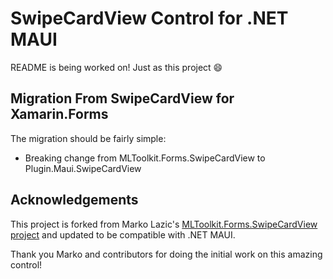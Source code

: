 # SwipeCardView Control for .NET MAUI

README is being worked on! Just as this project 😄

<!--[![NuGet](https://img.shields.io/nuget/v/MLToolkit.Maui.SwipeCardView.svg?label=NuGet)](https://www.nuget.org/packages/MLToolkit.Maui.SwipeCardView/)

SwipeCardView is a lightweight MVVM friendly UI control that brings Tinder-style swipeable cards into Xamarin.Forms applications. It supports swiping in all directions while providing constant dragging feedback, which enables awesome interactivity.

This netstandard2.0 library is intended for anyone who wants to build swipeable UI in C#. As it's built on top of Xamarin.Forms, it works on Android, iOS and any other supported platform. If you are familiar with Xamarin.Forms ListView and SwipeGestureRecognizer interfaces, you will be able to utilize SwipeCardView with minimal effort. It's highly customizable too, by giving you options to set supported directions, back card scale, rotation angle etc.

![SwipeCardView Android TinderPage Like](docs/images/SwipeCardView_Android_TinderPage_Like.gif)
![SwipeCardView Android TinderPage SuperLike](docs/images/SwipeCardView_Android_TinderPage_SuperLike.gif)
![SwipeCardView Android TinderPage Nope](docs/images/SwipeCardView_Android_TinderPage_Nope.gif)
![SwipeCardView Android TinderPage Down](docs/images/SwipeCardView_Android_TinderPage_Down.gif)

## Setup

- Available on NuGet: [MLToolkit.Maui.SwipeCardView](https://www.nuget.org/packages/MLToolkit.Maui.SwipeCardView/)
- Install into your PCL/.NET Standard project

## Features

- Data Source – Populate a SwipeCardView with data using ItemSource, with or without data binding
- Card Appearance – Customize the appearance of the cards using ItemTemplate
- Adjustability – Customize the behavior of SwipeCardView. Set card rotation, animation length, back card scale etc.
- Interactivity – Respond to dragging and swipe gestures using events or commands

For more info about the features check out [the full documentation](docs/index.md).

## API

[SwipeCardView API](docs/api.md)

## Changelog

[Change Log - February 2020](docs/changelog.md)

## Samples

You can try all the samples by cloning this project and running the solution in Visual Studio.

### Simple Page

The intention of this sample is to show how simple it is to start using SwipeCardView in your MVVM app. All you need is a collection of items and a command handler.

![SwipeCardView Android Simple Page](docs/images/SwipeCardView_Android_SimplePage.png)

```XML
<swipeCardView:SwipeCardView
    ItemsSource="{Binding CardItems}"
    SwipedCommand="{Binding SwipedCommand}"
    VerticalOptions="FillAndExpand">
    <swipeCardView:SwipeCardView.ItemTemplate>
        <DataTemplate>
            <Label Text="{Binding .}" FontSize="Large" HorizontalTextAlignment="Center" VerticalTextAlignment="Center" BackgroundColor="Beige"/>
        </DataTemplate>
    </swipeCardView:SwipeCardView.ItemTemplate>
</swipeCardView:SwipeCardView>
```

- Data source is CardItems, a list of strings defined in the bound ViewModel
- Card appearance is defined by a simple DataTemplate, which contains only a Label
- Various SwipeCardView properties are not being set, so the control is using default values
- SwipedCommand will be triggered when the card is swiped over threshold in any direction

### Colors Page

The intention of this sample is to demonstrate the SwipeCardView interactivity. Each color represents one DraggingCardPosition. Labels on cards represent the current values of SwipeCardDirection and DraggingCardPosition.

![SwipeCardView Android Simple Page](docs/images/SwipeCardView_Android_ColorsPage.gif)

- Data source is CardItems, a list of strings defined in the bound ViewModel
- Card appearance is defined by a simple DataTemplate. DirectionLabel, PositionLabel and background color will be updated from code behind
- Various SwipeCardView properties are not being set, so the control is using default values
- SwipedCommand will be triggered when the card is swiped over threshold in any direction. Dragging event is being triggered while dragging gesture is being performed, which updates the card appearance

### Tinder Page

The intention of this sample is to replicate Tinder UI.

![SwipeCardView Android TinderPage Like](docs/images/SwipeCardView_Android_TinderPageLikeM.jpg)
![SwipeCardView Android TinderPage SuperLike](docs/images/SwipeCardView_Android_TinderPageSuperLikeM.jpg)
![SwipeCardView Android TinderPage Nope](docs/images/SwipeCardView_Android_TinderPageNopeM.jpg)

- Data source is Profiles, an ObservableCollection of Profiles defined in the bound ViewModel
- Card appearance is defined as a Frame with AbsoluteLayout containing all the necessary layers. Opacity LikeFrame, NopeFrame and SuperLikeFrame are updated on Dragging event
- Various SwipeCardView properties are not being set, so the control is using default values
- SwipedCommand will be triggered when the card is swiped over threshold. Dragging event is triggered while dragging gesture is being performed which updates the card appearance, as well as the scale of the control buttons
- Just like in Tinder UI, all 4 dragging directions are supported, but swipe gesture is recognized only on Right, Left and Up

### Customizable Page

The intention of this page is to demonstrate the use of all the properties of SwipeCardView. All properties can be updated in runtime using the UI controls below:

![SwipeCardView Android Simple Page](docs/images/SwipeCardView_Android_CustomizablePage.png)-->

## Migration From SwipeCardView for Xamarin.Forms

The migration should be fairly simple:

- Breaking change from MLToolkit.Forms.SwipeCardView to Plugin.Maui.SwipeCardView

## Acknowledgements

This project is forked from Marko Lazic's [MLToolkit.Forms.SwipeCardView project](https://github.com/markolazic88/SwipeCardView) and updated to be compatible with .NET MAUI.

Thank you Marko and contributors for doing the initial work on this amazing control!
